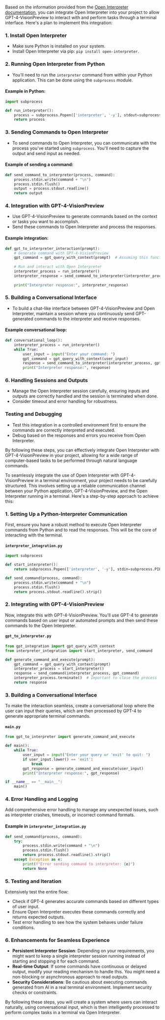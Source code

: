 Based on the information provided from the [Open Interpreter documentation](https://docs.openinterpreter.com/getting-started/introduction), you can integrate Open Interpreter into your project to allow GPT-4-VisionPreview to interact with and perform tasks through a terminal interface. Here's a plan to implement this integration:

### 1. Install Open Interpreter
- Make sure Python is installed on your system.
- Install Open Interpreter via pip: `pip install open-interpreter`.

### 2. Running Open Interpreter from Python
- You'll need to run the `interpreter` command from within your Python application. This can be done using the `subprocess` module.

#### Example in Python:
```python
import subprocess

def run_interpreter():
    process = subprocess.Popen(['interpreter', '-y'], stdout=subprocess.PIPE, stderr=subprocess.PIPE, text=True)
    return process
```

### 3. Sending Commands to Open Interpreter
- To send commands to Open Interpreter, you can communicate with the process you've started using `subprocess`. You'll need to capture the output and send input as needed.

#### Example of sending a command:
```python
def send_command_to_interpreter(process, command):
    process.stdin.write(command + "\n")
    process.stdin.flush()
    output = process.stdout.readline()
    return output
```

### 4. Integration with GPT-4-VisionPreview
- Use GPT-4-VisionPreview to generate commands based on the context or tasks you want to accomplish. 
- Send these commands to Open Interpreter and process the responses.

#### Example integration:
```python
def gpt_to_interpreter_interaction(prompt):
    # Generate command with GPT-4-VisionPreview
    gpt_command = gpt_query_with_context(prompt)  # Assuming this function is already defined
    
    # Run and interact with Open Interpreter
    interpreter_process = run_interpreter()
    interpreter_response = send_command_to_interpreter(interpreter_process, gpt_command)
    
    print("Interpreter response:", interpreter_response)
```

### 5. Building a Conversational Interface
- To build a chat-like interface between GPT-4-VisionPreview and Open Interpreter, maintain a session where you continuously send GPT-generated commands to the interpreter and receive responses.

#### Example conversational loop:
```python
def conversational_loop():
    interpreter_process = run_interpreter()
    while True:
        user_input = input("Enter your command: ")
        gpt_command = gpt_query_with_context(user_input)
        response = send_command_to_interpreter(interpreter_process, gpt_command)
        print("Interpreter response:", response)
```

### 6. Handling Sessions and Outputs
- Manage the Open Interpreter session carefully, ensuring inputs and outputs are correctly handled and the session is terminated when done.
- Consider timeout and error handling for robustness.

### Testing and Debugging
- Test this integration in a controlled environment first to ensure the commands are correctly interpreted and executed.
- Debug based on the responses and errors you receive from Open Interpreter.

By following these steps, you can effectively integrate Open Interpreter with GPT-4-VisionPreview in your project, allowing for a wide range of computer-based tasks to be performed through natural language commands.

To seamlessly integrate the use of Open Interpreter with GPT-4-VisionPreview in a terminal environment, your project needs to be carefully structured. This involves setting up a reliable communication channel between your Python application, GPT-4-VisionPreview, and the Open Interpreter running in a terminal. Here's a step-by-step approach to achieve this:

### 1. Setting Up a Python-Interpreter Communication

First, ensure you have a robust method to execute Open Interpreter commands from Python and to read the responses. This will be the core of interacting with the terminal.

#### `interpreter_integration.py`
```python
import subprocess

def start_interpreter():
    return subprocess.Popen(['interpreter', '-y'], stdin=subprocess.PIPE, stdout=subprocess.PIPE, stderr=subprocess.PIPE, universal_newlines=True, bufsize=1)

def send_command(process, command):
    process.stdin.write(command + "\n")
    process.stdin.flush()
    return process.stdout.readline().strip()
```

### 2. Integrating with GPT-4-VisionPreview

Now, integrate this with GPT-4-VisionPreview. You'll use GPT-4 to generate commands based on user input or automated prompts and then send these commands to the Open Interpreter.

#### `gpt_to_interpreter.py`
```python
from gpt_integration import gpt_query_with_context
from interpreter_integration import start_interpreter, send_command

def generate_command_and_execute(prompt):
    gpt_command = gpt_query_with_context(prompt)
    interpreter_process = start_interpreter()
    response = send_command(interpreter_process, gpt_command)
    interpreter_process.terminate()  # Important to close the process
    return response
```

### 3. Building a Conversational Interface

To make the interaction seamless, create a conversational loop where the user can input their queries, which are then processed by GPT-4 to generate appropriate terminal commands.

#### `main.py`
```python
from gpt_to_interpreter import generate_command_and_execute

def main():
    while True:
        user_input = input("Enter your query or 'exit' to quit: ")
        if user_input.lower() == 'exit':
            break
        gpt_response = generate_command_and_execute(user_input)
        print("Interpreter response:", gpt_response)

if __name__ == "__main__":
    main()
```

### 4. Error Handling and Logging

Add comprehensive error handling to manage any unexpected issues, such as interpreter crashes, timeouts, or incorrect command formats.

#### Example in `interpreter_integration.py`
```python
def send_command(process, command):
    try:
        process.stdin.write(command + "\n")
        process.stdin.flush()
        return process.stdout.readline().strip()
    except Exception as e:
        print(f"Error sending command to interpreter: {e}")
        return None
```

### 5. Testing and Iteration

Extensively test the entire flow:

- Check if GPT-4 generates accurate commands based on different types of user input.
- Ensure Open Interpreter executes these commands correctly and returns expected outputs.
- Test error handling to see how the system behaves under failure conditions.

### 6. Enhancements for Seamless Experience

- **Persistent Interpreter Session**: Depending on your requirements, you might want to keep a single interpreter session running instead of starting and stopping it for each command.
- **Real-time Output**: If some commands have continuous or delayed output, modify your reading mechanism to handle this. You might need a non-blocking or asynchronous approach to read outputs.
- **Security Considerations**: Be cautious about executing commands generated from AI in a real terminal environment. Implement security checks or constraints.

By following these steps, you will create a system where users can interact naturally, using conversational input, which is then intelligently processed to perform complex tasks in a terminal via Open Interpreter.